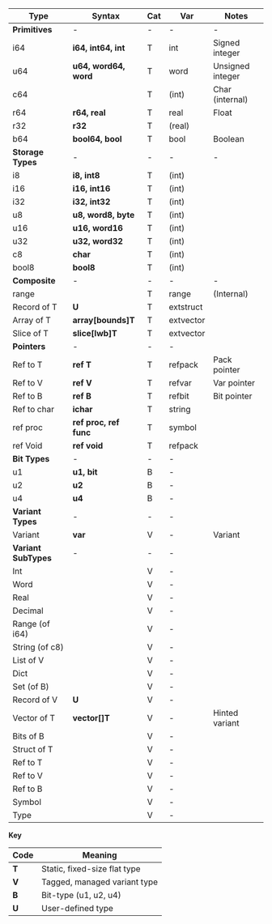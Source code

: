 Type       | Syntax            |  Cat  | Var      |  Notes
---        | ---               |  ---  | ---      | ---
**Primitives**  | -     |  -  | -      | -
i64        | **i64, int64, int**   | T |     int      |   Signed integer
u64        | **u64, word64, word** | T |     word     |  Unsigned integer
c64        |                  | T |     (int)    |   Char (internal)
r64        |**r64, real**         | T |     real     |   Float
r32        |**r32**               | T |     (real)   |
b64        |**bool64, bool**      | T |     bool     |   Boolean
**Storage Types**     |  -  | -      | - | -
i8         |**i8, int8**          | T|     (int) |
i16        |**i16, int16**        | T|     (int) |
i32        |**i32, int32**        | T|     (int) |
u8         |**u8, word8, byte**   | T|     (int) |
u16        |**u16, word16**       | T|     (int) |
u32        |**u32, word32**       | T|     (int) |
c8         |**char**              | T|     (int) |
bool8      |**bool8**            | T|     (int) |
**Composite**    |  -  | -      | - | -
range      |                  | T |     range   |    (Internal)
Record of T|**U**                 | T |     extstruct |
Array of T |**array[bounds]T**    | T |     extvector |
Slice of T |**slice[lwb]T**       | T |     extvector |
**Pointers**    |  -  | -      | - |
Ref to T   |**ref T**             | T |     refpack  |   Pack pointer
Ref to V   |**ref V**             | T |     refvar   |   Var pointer
Ref to B   |**ref B**             | T |     refbit   |   Bit pointer
Ref to char   |**ichar**             | T |     string   |
ref proc   |**ref proc, ref func**| T |     symbol |
ref Void   |**ref void**          | T |     refpack |
**Bit Types**   |  -  | -      | - |
u1         |**u1, bit**           | B |     - |
u2         |**u2**                | B |     - |
u4         |**u4**                | B |     - |
**Variant Types**   |  -  | -      | - |
Variant    |**var**               | V |     -      |     Variant
**Variant SubTypes**   |  -  | -      | - |
Int        |                  | V |     - |
Word       |                  | V |     - |
Real       |                  | V |     - |
Decimal    |                  | V |     - |
Range (of i64)     |                  | V |     - |
String (of c8)    |                  | V |     - |
List of V   |                  | V |     - |
Dict       |                  | V |     - |
Set (of B)        |                  | V |     - |
Record of V     |**U**                 | V |     - |
Vector of T     |**vector[]T**         | V |     - |     Hinted variant
Bits of B       |                  | V |     - |
Struct of T     |                  | V |     - |
Ref to T   |                  | V |     - |
Ref to V    |                  | V |     - |
Ref to B    |                  | V |     - |
Symbol     |                  | V |     - |
Type       |                  | V |     - |

**Key**

Code | Meaning
--- | ---
**T** | Static, fixed-size flat type
**V** | Tagged, managed variant type
**B** | Bit-type (u1, u2, u4)
**U** | User-defined type
